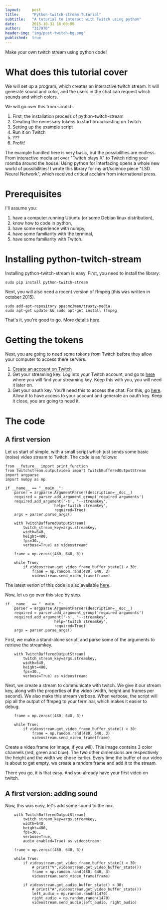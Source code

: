 ```yaml
---
layout:     post
title:      "Python-twitch-stream Tutorial"
subtitle:   "A tutorial to interact with Twitch using python"
date:       2015-10-31 16:00:00
author:     "317070"
header-img: "img/post-twitch-bg.png"
published:  true
---
```



Make your own twitch stream using python code!

What does this tutorial cover
=============================
We will set up a program, which creates an interactive twitch stream. It will generate sound and color, and the users in the chat can request which sounds and which colors.

We will go over this from scratch.

1. First, the installation process of python-twitch-stream
2. Creating the necessary tokens to start broadcasting on Twitch
3. Setting up the example script
4. Run it on Twitch
5. ???
6. Profit!

The example handled here is very basic, but the possibilities are endless. From interactive media art over "Twitch plays X" to Twitch riding your roomba around the house.
Using python for interfacing opens a whole new world of possibilities! I wrote this library for my art/science piece "LSD Neural Network", which received critical acclaim from international press.

Prerequisites
=============
I'll assume you:

1. have a computer running Ubuntu (or some Debian linux distribution),
2. know how to code in python,
3. have some experience with numpy,
4. have some familiarity with the terminal,
5. have some familiarity with Twitch.

Installing python-twitch-stream
===============================
Installing python-twitch-stream is easy. First, you need to install the library:

	sudo pip install python-twitch-stream

Next, you will also need a recent version of ffmpeg (this was written in october 2015).

	sudo add-apt-repository ppa:mc3man/trusty-media
	sudo apt-get update && sudo apt-get install ffmpeg

That's it, you're good to go. More details [here](http://python-twitch-stream.readthedocs.org/en/latest/).


Getting the tokens
==================
Next, you are going to need some tokens from Twitch before they allow your computer to access there servers.

1. [Create an account on Twitch](https://passport.twitch.tv/users/new)
2. Get your streaming key. Log into your Twitch account, and go to [here](http://www.twitch.tv/youruser/dashboard/streamkey) where you will find your streaming key. Keep this with you, you will need it later on.
3. Get your oauth key. You'll need this to access the chat. For this, go [here](https://twitchapps.com/tmi/). Allow it to have access to your account and generate an oauth key. Keep it close, you are going to need it.


The code
========

A first version
---------------

Let us start of simple, with a small script which just sends some basic (noise) video stream to Twitch. The code is as follows:

	from __future__ import print_function
	from twitchstream.outputvideo import TwitchBufferedOutputStream
	import argparse
	import numpy as np

	if __name__ == "__main__":
	    parser = argparse.ArgumentParser(description=__doc__)
	    required = parser.add_argument_group('required arguments')
	    required.add_argument('-s', '--streamkey',
		                  help='twitch streamkey',
		                  required=True)
	    args = parser.parse_args()

	    with TwitchBufferedOutputStream(
		    twitch_stream_key=args.streamkey,
		    width=640,
		    height=480,
		    fps=30.,
		    verbose=True) as videostream:

		frame = np.zeros((480, 640, 3))

		while True:
		    if videostream.get_video_frame_buffer_state() < 30:
		        frame = np.random.rand(480, 640, 3)
		        videostream.send_video_frame(frame)

The latest verion of this code is also available [here](https://github.com/317070/python-twitch-stream/blob/master/examples/basic_video_out.py).

Now, let us go over this step by step.

	if __name__ == "__main__":
	    parser = argparse.ArgumentParser(description=__doc__)
	    required = parser.add_argument_group('required arguments')
	    required.add_argument('-s', '--streamkey',
		                  help='twitch streamkey',
		                  required=True)
	    args = parser.parse_args()

First, we make a stand-alone script, and parse some of the arguments to retrieve the streamkey.

	    with TwitchBufferedOutputStream(
		    twitch_stream_key=args.streamkey,
		    width=640,
		    height=480,
		    fps=30.,
		    verbose=True) as videostream:

Next, we create a stream to communicate with twitch. We give it our stream key, along with the properties of the video (width, height and frames per second). We also make this stream verbose. When verbose, the script will pip all the output of ffmpeg to your terminal, which makes it easier to debug.

		frame = np.zeros((480, 640, 3))

		while True:
		    if videostream.get_video_frame_buffer_state() < 30:
		        frame = np.random.rand(480, 640, 3)
		        videostream.send_video_frame(frame)

Create a video frame (or image, if you will). This image contains 3 color channels (red, green and blue). The two other dimensions are respectively the height and the width we chose earlier.
Every time the buffer of our video is about to get empty, we create a random frame and add it to the stream.

There you go, it is that easy. And you already have your first video on twitch.


A first version: adding sound
-----------------------------

Now, this was easy, let's add some sound to the mix.

	    with TwitchBufferedOutputStream(
		    twitch_stream_key=args.streamkey,
		    width=640,
		    height=480,
		    fps=30.,
		    verbose=True,
		    audio_enabled=True) as videostream:

		frame = np.zeros((480, 640, 3))

		while True:
		    if videostream.get_video_frame_buffer_state() < 30:
		        # print("V",videostream.get_video_buffer_state())
		        frame = np.random.rand(480, 640, 3)
		        videostream.send_video_frame(frame)

		    if videostream.get_audio_buffer_state() < 30:
		        # print("A",videostream.get_video_buffer_state())
		        left_audio = np.random.randn(1470)
		        right_audio = np.random.randn(1470)
		        videostream.send_audio(left_audio, right_audio)


